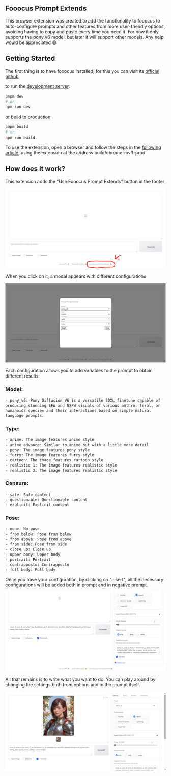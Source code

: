 ## Fooocus Prompt Extends

This browser extension was created to add the functionality to fooocus to auto-configure prompts and other features from more user-friendly options, avoiding having to copy and paste every time you need it. For now it only supports the pony_v6 model, but later it will support other models. Any help would be appreciated 😄

## Getting Started

The first thing is to have fooocus installed, for this you can visit its [official github](https://github.com/lllyasviel/Fooocus)

to run the [development server](https://docs.plasmo.com/framework/workflows/dev):

```bash
pnpm dev
# or
npm run dev
```

or [build to production](https://docs.plasmo.com/framework/workflows/build):

```bash
pnpm build
# or
npm run build
```

To use the extension, open a browser and follow the steps in the [following article](https://learn.microsoft.com/en-us/microsoft-edge/extensions-chromium/getting-started/extension-sideloading), using the extension at the address build/chrome-mv3-prod

## How does it work?

This extension adds the "Use Fooocus Prompt Extends" button in the footer

![image](./docs/001.png)

When you click on it, a modal appears with different configurations

![image](./docs/002.png)

Each configuration allows you to add variables to the prompt to obtain different results:

### Model:

    - pony_v6: Pony Diffusion V6 is a versatile SDXL finetune capable of producing stunning SFW and NSFW visuals of various anthro, feral, or humanoids species and their interactions based on simple natural language prompts.

### Type:

    - anime: The image features anime style
    - anime advance: Similar to anime but with a little more detail
    - pony: The image features pony style
    - furry: The image features furry style
    - cartoon: The image features cartoon style
    - realistic 1: The image features realistic style
    - realistic 2: The image features realistic style

### Censure:

    - safe: Safe content
    - questionable: Questionable content
    - explicit: Explicit content

### Pose:

    - none: No pose
    - from below: Pose from below
    - from above: Pose from above
    - from side: Pose from side
    - close up: Close up
    - upper body: Upper body
    - portrait: Portrait
    - contrapposto: Contrapposto
    - full body: Full body

Once you have your configuration, by clicking on "insert", all the necessary configurations will be added both in prompt and in negative prompt.

![image](./docs/003.png)

All that remains is to write what you want to do. You can play around by changing the settings both from options and in the prompt itself.

![image](./docs/004.png)